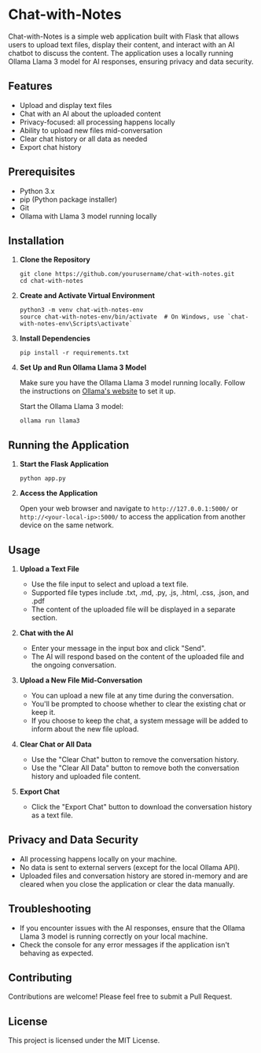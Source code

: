 # Chat-with-Notes

Chat-with-Notes is a simple web application built with Flask that allows users to upload text files, display their content, and interact with an AI chatbot to discuss the content. The application uses a locally running Ollama Llama 3 model for AI responses, ensuring privacy and data security.

## Features

- Upload and display text files
- Chat with an AI about the uploaded content
- Privacy-focused: all processing happens locally
- Ability to upload new files mid-conversation
- Clear chat history or all data as needed
- Export chat history

## Prerequisites

- Python 3.x
- pip (Python package installer)
- Git
- Ollama with Llama 3 model running locally

## Installation

1. **Clone the Repository**

   ```
   git clone https://github.com/yourusername/chat-with-notes.git
   cd chat-with-notes
   ```

2. **Create and Activate Virtual Environment**

   ```
   python3 -m venv chat-with-notes-env
   source chat-with-notes-env/bin/activate  # On Windows, use `chat-with-notes-env\Scripts\activate`
   ```

3. **Install Dependencies**

   ```
   pip install -r requirements.txt
   ```

4. **Set Up and Run Ollama Llama 3 Model**

   Make sure you have the Ollama Llama 3 model running locally. Follow the instructions on [Ollama's website](https://ollama.ai/) to set it up.

   Start the Ollama Llama 3 model:

   ```
   ollama run llama3
   ```

## Running the Application

1. **Start the Flask Application**

   ```
   python app.py
   ```

2. **Access the Application**

   Open your web browser and navigate to `http://127.0.0.1:5000/` or `http://<your-local-ip>:5000/` to access the application from another device on the same network.

## Usage

1. **Upload a Text File**
   - Use the file input to select and upload a text file.
   - Supported file types include .txt, .md, .py, .js, .html, .css, .json, and .pdf
   - The content of the uploaded file will be displayed in a separate section.

2. **Chat with the AI**
   - Enter your message in the input box and click "Send".
   - The AI will respond based on the content of the uploaded file and the ongoing conversation.

3. **Upload a New File Mid-Conversation**
   - You can upload a new file at any time during the conversation.
   - You'll be prompted to choose whether to clear the existing chat or keep it.
   - If you choose to keep the chat, a system message will be added to inform about the new file upload.

4. **Clear Chat or All Data**
   - Use the "Clear Chat" button to remove the conversation history.
   - Use the "Clear All Data" button to remove both the conversation history and uploaded file content.

5. **Export Chat**
   - Click the "Export Chat" button to download the conversation history as a text file.

## Privacy and Data Security

- All processing happens locally on your machine.
- No data is sent to external servers (except for the local Ollama API).
- Uploaded files and conversation history are stored in-memory and are cleared when you close the application or clear the data manually.

## Troubleshooting

- If you encounter issues with the AI responses, ensure that the Ollama Llama 3 model is running correctly on your local machine.
- Check the console for any error messages if the application isn't behaving as expected.

## Contributing

Contributions are welcome! Please feel free to submit a Pull Request.

## License

This project is licensed under the MIT License.


